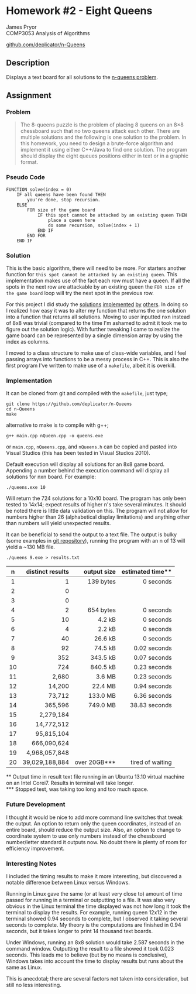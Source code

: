 Homework #2 - Eight Queens
==========================
James Pryor  
COMP3053 Analysis of Algorithms  

[github.com/deplicator/n-Queens][git]

Description
-----------
Displays a text board for all solutions to the [n-queens problem][1].


Assignment
----------
### Problem
> The 8-queens puzzle is the problem of placing 8 queens on an 8×8 chessboard such that no two 
> queens attack each other. There are multiple solutions and the following is one solution to the 
> problem. In this homework, you need to design a brute-force algorithm and implement it using 
> either C++/Java to find one solution. The program should display the eight queues positions either
> in text or in a graphic format.

### Pseudo Code
    
    FUNCTION solve(index = 0)
        IF all queens have been found THEN
            you're done, stop recursion.
        ELSE
            FOR size of the game board
                IF this spot cannot be attacked by an existing queen THEN
                    place a queen here
                    do some recursion, solve(index + 1) 
                END IF
            END FOR
        END IF

### Solution
This is the basic algorithm, there will need to be more. For starters another function for 
`this spot cannot be attacked by an existing queen`. This implementation makes use of the fact each 
row must have a queen. If all the spots in the next row are attackable by an existing queen the 
`FOR size of the game board` loop will try the next spot in the previous row.

For this project I did study the [solutions][2] [implemented][3] [by][4] [others][5]. In doing so I
realized how easy it was to alter my function that returns the one solution into a function that
returns all solutions. Moving to user inputted nxn instead of 8x8 was trivial (compared to the time 
I'm ashamed to admit it took me to figure out the solution logic). With further tweaking I came to 
realize the game board can be represented by a single dimension array by using the index as columns.

I moved to a class structure to make use of class-wide variables, and I feel passing arrays into
functions to be a messy process in C++. This is also the first program I've written to make use of a
`makefile`, albeit it is overkill.

### Implementation
It can be cloned from git and compiled with the `makefile`, just type;
    
    git clone https://github.com/deplicator/n-Queens
    cd n-Queens
    make
    
alternative to make is to compile with g++;

    g++ main.cpp nQueen.cpp -o queens.exe
    
or `main.cpp`, `nQueens.cpp`, and `nQueens.h` can be copied and pasted into Visual Studios (this has
been tested in Visual Studios 2010).

Default execution will display all solutions for an 8x8 game board. Appending a number behind the 
execution command will display all solutions for nxn board. For example:

    ./queens.exe 10

Will return the 724 solutions for a 10x10 board. The program has only been tested to 14x14; expect 
results of higher n's take several minutes. It should be noted there is little data validation on 
this. The program will not allow for numbers higher than 26 (alphabetical display limitations) and 
anything other than numbers will yield unexpected results.

It can be beneficial to send the output to a text file. The output is bulky (some examples in 
[git repository][git]), running the program with an n of 13 will yield a ~130 MB file.

    ./queens 9.exe > results.txt

| n  | distinct results | output size  | estimated time** |
|:--:|-----------------:|-------------:|-----------------:|
|  1 |                1 |    139 bytes |        0 seconds |
|  2 |                0 |              |                  |
|  3 |                0 |              |                  |
|  4 |                2 |    654 bytes |        0 seconds |
|  5 |               10 |       4.2 kB |        0 seconds |
|  6 |                4 |       2.2 kB |        0 seconds |
|  7 |               40 |      26.6 kB |        0 seconds |
|  8 |               92 |      74.5 kB |     0.02 seconds |
|  9 |              352 |     343.5 kB |     0.07 seconds |
| 10 |              724 |     840.5 kB |     0.23 seconds |
| 11 |            2,680 |       3.6 MB |     0.23 seconds |
| 12 |           14,200 |      22.4 MB |     0.94 seconds |
| 13 |           73,712 |     133.0 MB |     6.36 seconds |
| 14 |          365,596 |     749.0 MB |    38.83 seconds |
| 15 |        2,279,184 |              |                  |
| 16 |       14,772,512 |              |                  |
| 17 |       95,815,104 |              |                  |
| 18 |      666,090,624 |              |                  |
| 19 |    4,968,057,848 |              |                  |
| 20 |   39,029,188,884 | over 20GB*** | tired of waiting |

 **  Output time in result text file running in an Ubuntu 13.10 virtual machine on an Intel Corei7.
     Results in terminal will take longer.  
 *** Stopped test, was taking too long and too much space.

### Future Development
I thought it would be nice to add more command line switches that tweak the output. An option to 
return only the queen coordinates, instead of an entire board, should reduce the output size. Also,
an option to change to coordinate system to use only numbers instead of the chessboard number/letter
standard it outputs now. No doubt there is plenty of room for efficiency improvement.

### Interesting Notes
I included the timing results to make it more interesting, but discovered a notable difference 
between Linux versus Windows.

Running in Linux gave the same (or at least very close to) amount of time passed for running in a 
terminal or outputting to a file. It was also very obvious in the Linux terminal the time displayed 
was not how long it took the terminal to display the results. For example, running queen 12x12 in 
the terminal showed 0.94 seconds to complete, but I observed it taking several seconds to complete. 
My theory is the computations are finished in 0.94 seconds, but it takes longer to print 14 thousand
text boards.

Under Windows, running an 8x8 solution would take 2.587 seconds in the command window. Outputting 
the result to a file showed it took 0.023 seconds. This leads me to believe (but by no means is 
conclusive), Windows takes into account the time to display results but runs about the same as 
Linux.

This is anecdotal; there are several factors not taken into consideration, but still no less
interesting.


[git]: https://github.com/deplicator/n-Queens
[1]: http://en.wikipedia.org/wiki/Eight_queens_puzzle
[2]: http://jsomers.com/nqueen_demo/nqueens.html
[3]: http://www.geeksforgeeks.org/backtracking-set-3-n-queen-problem/
[4]: http://csc.columbusstate.edu/bosworth/SearchProblems/N_Queens.htm
[5]: http://www.eightqueen.becher-sundstroem.de/
